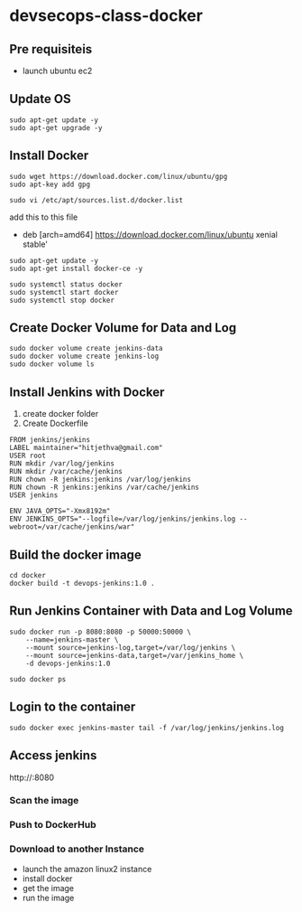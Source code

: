 # devsecops-class-docker
## Pre requisiteis
- launch ubuntu ec2

## Update OS

```
sudo apt-get update -y
sudo apt-get upgrade -y
```
## Install Docker

```
sudo wget https://download.docker.com/linux/ubuntu/gpg
sudo apt-key add gpg
```

```
sudo vi /etc/apt/sources.list.d/docker.list
```
add this to this file 
- deb [arch=amd64] https://download.docker.com/linux/ubuntu xenial stable'

```
sudo apt-get update -y
sudo apt-get install docker-ce -y

sudo systemctl status docker
sudo systemctl start docker
sudo systemctl stop docker
```

## Create Docker Volume for Data and Log
```
sudo docker volume create jenkins-data
sudo docker volume create jenkins-log
sudo docker volume ls
```
## Install Jenkins with Docker

1. create docker folder
2. Create Dockerfile
```
FROM jenkins/jenkins
LABEL maintainer="hitjethva@gmail.com"
USER root
RUN mkdir /var/log/jenkins
RUN mkdir /var/cache/jenkins
RUN chown -R jenkins:jenkins /var/log/jenkins
RUN chown -R jenkins:jenkins /var/cache/jenkins
USER jenkins
 
ENV JAVA_OPTS="-Xmx8192m"
ENV JENKINS_OPTS="--logfile=/var/log/jenkins/jenkins.log --webroot=/var/cache/jenkins/war"
```

## Build the docker image
```
cd docker
docker build -t devops-jenkins:1.0 .
```

## Run Jenkins Container with Data and Log Volume
```
sudo docker run -p 8080:8080 -p 50000:50000 \
    --name=jenkins-master \
    --mount source=jenkins-log,target=/var/log/jenkins \
    --mount source=jenkins-data,target=/var/jenkins_home \
    -d devops-jenkins:1.0

sudo docker ps
```
## Login to the container
```
sudo docker exec jenkins-master tail -f /var/log/jenkins/jenkins.log
```
## Access jenkins
http://<public-ip>:8080

### Scan the image

### Push to DockerHub

### Download to another Instance
- launch the amazon linux2 instance
- install docker
- get the image
- run the image

